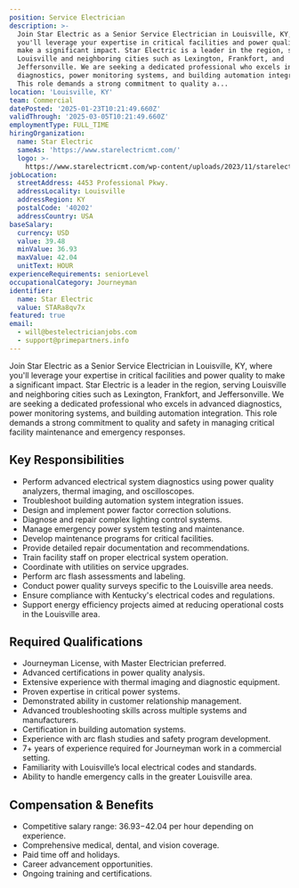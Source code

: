 ```yaml
---
position: Service Electrician
description: >-
  Join Star Electric as a Senior Service Electrician in Louisville, KY, where
  you'll leverage your expertise in critical facilities and power quality to
  make a significant impact. Star Electric is a leader in the region, serving
  Louisville and neighboring cities such as Lexington, Frankfort, and
  Jeffersonville. We are seeking a dedicated professional who excels in advanced
  diagnostics, power monitoring systems, and building automation integration.
  This role demands a strong commitment to quality a...
location: 'Louisville, KY'
team: Commercial
datePosted: '2025-01-23T10:21:49.660Z'
validThrough: '2025-03-05T10:21:49.660Z'
employmentType: FULL_TIME
hiringOrganization:
  name: Star Electric
  sameAs: 'https://www.starelectricmt.com/'
  logo: >-
    https://www.starelectricmt.com/wp-content/uploads/2023/11/starelectric-favicon-black-and-white.svg
jobLocation:
  streetAddress: 4453 Professional Pkwy.
  addressLocality: Louisville
  addressRegion: KY
  postalCode: '40202'
  addressCountry: USA
baseSalary:
  currency: USD
  value: 39.48
  minValue: 36.93
  maxValue: 42.04
  unitText: HOUR
experienceRequirements: seniorLevel
occupationalCategory: Journeyman
identifier:
  name: Star Electric
  value: STARa8qv7x
featured: true
email:
  - will@bestelectricianjobs.com
  - support@primepartners.info
---
```




Join Star Electric as a Senior Service Electrician in Louisville, KY, where you'll leverage your expertise in critical facilities and power quality to make a significant impact. Star Electric is a leader in the region, serving Louisville and neighboring cities such as Lexington, Frankfort, and Jeffersonville. We are seeking a dedicated professional who excels in advanced diagnostics, power monitoring systems, and building automation integration. This role demands a strong commitment to quality and safety in managing critical facility maintenance and emergency responses.

## Key Responsibilities
- Perform advanced electrical system diagnostics using power quality analyzers, thermal imaging, and oscilloscopes.
- Troubleshoot building automation system integration issues.
- Design and implement power factor correction solutions.
- Diagnose and repair complex lighting control systems.
- Manage emergency power system testing and maintenance.
- Develop maintenance programs for critical facilities.
- Provide detailed repair documentation and recommendations.
- Train facility staff on proper electrical system operation.
- Coordinate with utilities on service upgrades.
- Perform arc flash assessments and labeling.
- Conduct power quality surveys specific to the Louisville area needs.
- Ensure compliance with Kentucky's electrical codes and regulations.
- Support energy efficiency projects aimed at reducing operational costs in the Louisville area.

## Required Qualifications
- Journeyman License, with Master Electrician preferred.
- Advanced certifications in power quality analysis.
- Extensive experience with thermal imaging and diagnostic equipment.
- Proven expertise in critical power systems.
- Demonstrated ability in customer relationship management.
- Advanced troubleshooting skills across multiple systems and manufacturers.
- Certification in building automation systems.
- Experience with arc flash studies and safety program development.
- 7+ years of experience required for Journeyman work in a commercial setting.
- Familiarity with Louisville’s local electrical codes and standards.
- Ability to handle emergency calls in the greater Louisville area.

## Compensation & Benefits
- Competitive salary range: $36.93-$42.04 per hour depending on experience.
- Comprehensive medical, dental, and vision coverage.
- Paid time off and holidays.
- Career advancement opportunities.
- Ongoing training and certifications.
